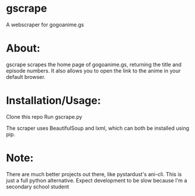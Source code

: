 # gscrape
A webscraper for gogoanime.gs



# About:
gscrape scrapes the home page of gogoanime.gs, returning the title and episode numbers. It also allows you to open the link to the anime in your default browser.

# Installation/Usage:

Clone this repo
Run gscrape.py

The scraper uses BeautifulSoup and lxml, which can both be installed using pip.

# Note:
There are much better projects out there, like pystardust's ani-cli. This is just a full python alternative. Expect development to be slow because I'm a secondary school student
